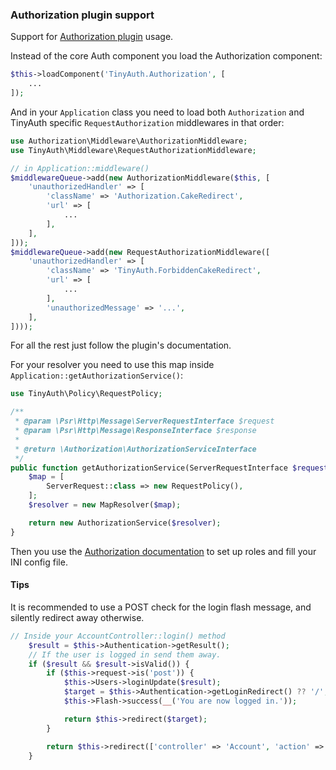 ### Authorization plugin support

Support for [Authorization plugin](https://github.com/cakephp/authorization) usage.

Instead of the core Auth component you load the Authorization component:

```php
$this->loadComponent('TinyAuth.Authorization', [
    ...
]);
```

And in your `Application` class you need to load both `Authorization` and TinyAuth specific
`RequestAuthorization` middlewares in that order:

```php
use Authorization\Middleware\AuthorizationMiddleware;
use TinyAuth\Middleware\RequestAuthorizationMiddleware;

// in Application::middleware()
$middlewareQueue->add(new AuthorizationMiddleware($this, [
    'unauthorizedHandler' => [
        'className' => 'Authorization.CakeRedirect',
        'url' => [
            ...
        ],
    ],
]));
$middlewareQueue->add(new RequestAuthorizationMiddleware([
    'unauthorizedHandler' => [
        'className' => 'TinyAuth.ForbiddenCakeRedirect',
        'url' => [
            ...
        ],
        'unauthorizedMessage' => '...',
    ],
])));
```

For all the rest just follow the plugin's documentation.

For your resolver you need to use this map inside `Application::getAuthorizationService()`:
```php
use TinyAuth\Policy\RequestPolicy;

/**
 * @param \Psr\Http\Message\ServerRequestInterface $request
 * @param \Psr\Http\Message\ResponseInterface $response
 *
 * @return \Authorization\AuthorizationServiceInterface
 */
public function getAuthorizationService(ServerRequestInterface $request, ResponseInterface $response) {
    $map = [
        ServerRequest::class => new RequestPolicy(),
    ];
    $resolver = new MapResolver($map);

    return new AuthorizationService($resolver);
}
```

Then you use the [Authorization documentation](Authorization.md) to set up roles and fill your INI config file.

#### Tips

It is recommended to use a POST check for the login flash message, and silently redirect away otherwise.

```php
// Inside your AccountController::login() method
    $result = $this->Authentication->getResult();
    // If the user is logged in send them away.
    if ($result && $result->isValid()) {
        if ($this->request->is('post')) {
            $this->Users->loginUpdate($result);
            $target = $this->Authentication->getLoginRedirect() ?? '/';
            $this->Flash->success(__('You are now logged in.'));

            return $this->redirect($target);
        }

        return $this->redirect(['controller' => 'Account', 'action' => 'index']);
    }
```
